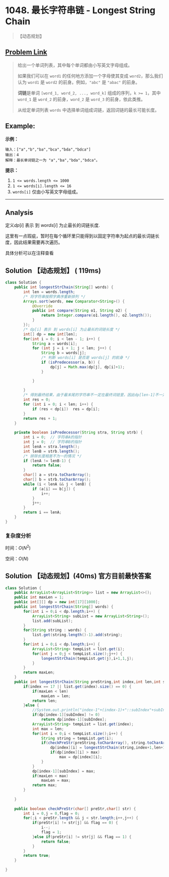 # 1048. 最长字符串链 - Longest String Chain

> 【动态规划】

## [Problem Link](<https://leetcode-cn.com/problems/longest-string-chain/>)

> 给出一个单词列表，其中每个单词都由小写英文字母组成。
>
> 如果我们可以在 `word1` 的任何地方添加一个字母使其变成 `word2`，那么我们认为 `word1` 是 `word2` 的前身。例如，`"abc"` 是 `"abac"` 的前身。
>
> **词链**是单词 `[word_1, word_2, ..., word_k]` 组成的序列，`k >= 1`，其中 `word_1` 是 `word_2` 的前身，`word_2` 是 `word_3` 的前身，依此类推。
>
> 从给定单词列表 `words` 中选择单词组成词链，返回词链的最长可能长度。

## Example:

**示例：**

```
输入：["a","b","ba","bca","bda","bdca"]
输出：4
解释：最长单词链之一为 "a","ba","bda","bdca"。
```

**提示：**

1. `1 <= words.length <= 1000`
2. `1 <= words[i].length <= 16`
3. `words[i]` 仅由小写英文字母组成。

---

## Analysis

定义$dp[i]$ 表示 到 $words[i]$ 为止最长的词链长度.

这里有一点瑕疵，暂时在每个循环里只能得到以固定字符串为起点的最长词链长度，因此结果需要再次遍历。

具体分析可以在注释查看

## Solution 【动态规划】 ( 119ms)

```java
class Solution {
    public int longestStrChain(String[] words) {
        int len = words.length;
        /* 将字符串按照字典序重新排列 */
        Arrays.sort(words, new Comparator<String>() {
            @Override
            public int compare(String o1, String o2) {
                return Integer.compare(o1.length(), o2.length());
            }
        });
        /* dp[i] 表示 到 words[i] 为止最长的词链长度 */
        int[] dp = new int[len]; 
        for(int i = 0; i < len - 1; i++) {
            String a = words[i];
            for (int j = i + 1; j < len; j++) {
                String b = words[j];
                /* 判断 words[i] 是否是 words[j] 的前身 */
                if (isPredecessor(a, b)) {
                    dp[j] = Math.max(dp[j], dp[i]+1);
                }

            }
            
        }
        /* 得到最终结果，由于最末尾的字符串不一定在最终词链里，因此dp[len-1]不一定是最终结果 */
        int res = 0;
        for (int i = 0; i < len; i++) {
            if (res < dp[i])  res = dp[i];
        }
        return res + 1;
    }
    
    private boolean isPredecessor(String stra, String strb) {
        int i = 0;  // 字符串A的指针
        int j = 0;  // 字符串B的指针
        int lenA = stra.length();
        int lenB = strb.length();
        /* 排除长度相差不为一的情况 */
        if (lenA != lenB-1) {
            return false;
        }
        char[] a = stra.toCharArray();
        char[] b = strb.toCharArray();
        while (i < lenA && j < lenB) {
            if (a[i] == b[j]) {
                i++;
            }
            j++;
        }
        return i == lenA;
    }
}
```
### 复杂度分析

时间：$O(N^2)$

空间：$O(N)$

## Solution 【动态规划】(40ms) 官方目前最快答案

```java
class Solution {
    public ArrayList<ArrayList<String>> list = new ArrayList<>();
	public int maxLen = 1;
	public int[][] dp = new int[17][1000];
	public int longestStrChain(String[] words) {
        for(int i = 0;i < dp.length;i++) {
        	ArrayList<String> subList = new ArrayList<String>();
        	list.add(subList);
        }
		for(String string : words) {
			list.get(string.length()-1).add(string);
		}   
		for(int i = 0;i < dp.length;i++) {
			ArrayList<String> tempList = list.get(i);
			for(int j = 0;j < tempList.size();j++) {
				longestStrChain(tempList.get(j),i+1,1,j);
			}
		}
        return maxLen;
    }
	public int longestStrChain(String preString,int index,int len,int subIndex) {
		if(index == 17 || list.get(index).size() == 0) {
			if(maxLen < len)
				maxLen = len;
			return len;
		}else {
			//System.out.println("index-1"+(index-1)+"::subIndex"+subIndex);
			if(dp[index-1][subIndex] != 0)
				return dp[index-1][subIndex];
			ArrayList<String> tempList = list.get(index);
			int max = len;
			for(int i = 0;i < tempList.size();i++) {
				String string = tempList.get(i);				
				if(checkPreStr(preString.toCharArray(), string.toCharArray())) {
					dp[index][i] = longestStrChain(string,index+1,len+1,i);
					if(dp[index][i] > max)
						max = dp[index][i];
				}
			}
			dp[index-1][subIndex] = max;
			if(maxLen < max)
				maxLen = max;
			return max;
		}
		
	}
	
	public boolean checkPreStr(char[] preStr,char[] str) {			
		int i = 0,j = 0,flag = 0;
		for(;i < preStr.length && j < str.length;i++,j++) {
			if(preStr[i] != str[j] && flag == 0) {
				i--;
				flag = 1;
			}else if(preStr[i] != str[j] && flag == 1) {
				return false;
			}				
		}
		return true;
	}
	
}
```







